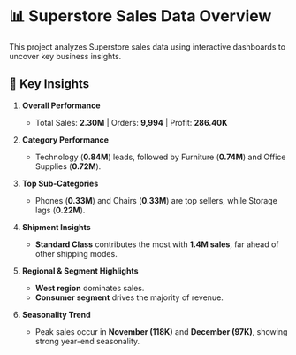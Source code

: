 # 📊 Superstore Sales Data Overview

This project analyzes Superstore sales data using interactive dashboards to uncover key business insights.

## 🔑 Key Insights

1. **Overall Performance**
   - Total Sales: **2.30M** | Orders: **9,994** | Profit: **286.40K**  

2. **Category Performance**
   - Technology (**0.84M**) leads, followed by Furniture (**0.74M**) and Office Supplies (**0.72M**).  

3. **Top Sub-Categories**
   - Phones (**0.33M**) and Chairs (**0.33M**) are top sellers, while Storage lags (**0.22M**).  

4. **Shipment Insights**
   - **Standard Class** contributes the most with **1.4M sales**, far ahead of other shipping modes.  

5. **Regional & Segment Highlights**
   - **West region** dominates sales.  
   - **Consumer segment** drives the majority of revenue.  

6. **Seasonality Trend**
   - Peak sales occur in **November (118K)** and **December (97K)**, showing strong year-end seasonality.  
